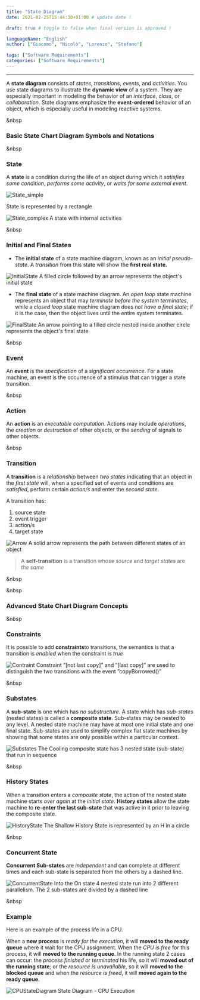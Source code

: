 ```yaml
--- 
title: "State Diagram"
date: 2021-02-25T15:44:30+01:00 # update date !

draft: true # toggle to false when final version is approved !

languageName: "English"
author: ["Giacomo", "Nicolò", "Lorenzo", "Stefano"] 

tags: ["Software Requirements"]      
categories: ["Software Requirements"]   
---  
```



---
A **state diagram** consists of *states*, *transitions*, *events*, and *activities*. You use state diagrams to illustrate the **dynamic view** of a system. They are especially important in modeling the behavior of an *interface*, *class*, or *collaboration*. State diagrams emphasize the **event-ordered** behavior of an object, which is especially useful in modeling reactive systems.

&nbsp
### Basic State Chart Diagram Symbols and Notations

&nbsp
### State

A **state** is a condition during the life of an object during which it *satisfies some condition*, *performs some activity*, or *waits for some external event*.

![State_simple](State%20Diagram/State_simple.svg) 
 
State is represented by a rectangle

![State_complex](State%20Diagram/State_complex.svg)
A state with internal activities

&nbsp
### Initial and Final States

- The **initial state** of a state machine diagram, known as an *initial pseudo-state*. A *transition* from this state will show the **first real state.**

![InitialState](State%20Diagram/InitialState.svg)
A filled circle followed by an arrow represents the object's initial state

- The **final state** of a state machine diagram. An *open loop* state machine represents an object that may *terminate before the system terminates*, while a *closed loop* state machine diagram does *not have a final state*; if it is the case, then the object lives until the entire system terminates.

![FinalState](State%20Diagram/FinalState.svg)
An arrow pointing to a filled circle nested inside another circle represents the object's final state

&nbsp
### Event

An **event** is the *specification* of a *significant occurrence*. For a state machine, an event is the occurrence of a stimulus that can trigger a state transition.

&nbsp
### Action

An **action** is an *executable computation*. Actions may include *operations*, the *creation* or *destruction* of other objects, or the *sending* of signals to other objects.

&nbsp
### Transition

A **transition** is a *relationship* between *two states* indicating that an object in the *first state* will, when a specified set of events and conditions are *satisfied*, perform certain *action/s* and enter the *second state*.

A transition has:

1. source state
2. event trigger
3. action/s
4. target state

![Arrow](State%20Diagram/Arrow.svg)
A solid arrow represents the path between different states of an object

> A **self-transition** is a transition whose *source* and *target states* are *the same*

&nbsp

&nbsp
### Advanced State Chart Diagram Concepts

&nbsp
### Constraints

It is possible to add **constraints**to transitions, the semantics is that a transition is *enabled* when the constraint is *true*

![Contraint](State%20Diagram/Contraint.svg)
Constraint ”[not last copy]” and ”[last copy]” are used to distinguish the two transitions with the event ”copyBorrowed()”

&nbsp
### Substates

A **sub-state** is one which has *no substructure*. A state which has *sub-states* (nested states) is called a **composite state**. Sub-states may be nested to any level. A nested state machine may have at most one initial state and one final state. Sub-states are used to simplify complex flat state machines by showing that some states are only possible within a particular context.

![Substates](State%20Diagram/Substates.svg)
The Cooling composite state has 3 nested state (sub-state) that run in sequence

&nbsp
### History States

When a transition enters a *composite state*, the action of the nested state machine starts *over again* at the *initial state*. **History states** allow the state machine to **re-enter the last sub-state** that was active in it prior to leaving the composite state.

![HistoryState](State%20Diagram/HistoryState.svg)
The Shallow History State is represented by an H in a circle

&nbsp
### Concurrent State

**Concurrent Sub-states** are *independent* and can complete at different times and each sub-state is separated from the others by a dashed line.

![ConcurrentState](State%20Diagram/ConcurrentState.svg)
Into the On state 4 nested state run into 2 different parallelism. The 2 sub-states are divided by a dashed line

&nbsp
### Example

Here is an example of the process life in a CPU.

When a **new process** is *ready for the execution*, it will **moved to the ready queue** where it wait for the CPU assignment. When the *CPU is free* for this process, it will **moved to the running queue**. In the running state 2 cases can occur: the *process finished or terminated* his life, so it will **moved out of the running state**; or the *resource is unavailable*, so it will **moved to the blocked queue** and when the *resource is freed*, it will **moved again to the ready queue**.

![CPUStateDiagram](State%20Diagram/CPUStateDiagram.svg)
State Diagram - CPU Execution
